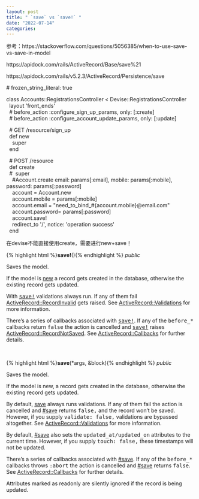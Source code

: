 ```yaml
---
layout: post
title: " `save` vs `save!` "
date: "2022-07-14"
categories: 
---
```

<p>参考：https://stackoverflow.com/questions/5056385/when-to-use-save-vs-save-in-model</p>
<p>https://apidock.com/rails/ActiveRecord/Base/save%21</p>
<p>https://apidock.com/rails/v5.2.3/ActiveRecord/Persistence/save</p>
<p># frozen_string_literal: true</p>
<p>class Accounts::RegistrationsController &lt; Devise::RegistrationsController<br />
&nbsp; layout &#39;front_ends&#39;<br />
&nbsp; # before_action :configure_sign_up_params, only: [:create]<br />
&nbsp; # before_action :configure_account_update_params, only: [:update]</p>
<p>&nbsp; # GET /resource/sign_up<br />
&nbsp; def new<br />
&nbsp;&nbsp;&nbsp; super<br />
&nbsp; end</p>
<p>&nbsp; # POST /resource<br />
&nbsp; def create<br />
&nbsp; #&nbsp; super<br />
&nbsp;&nbsp;&nbsp; #Account.create email: params[:email], mobile: params[:mobile], password: params[:password]<br />
&nbsp;&nbsp;&nbsp; account = Account.new<br />
&nbsp;&nbsp;&nbsp; account.mobile = params[:mobile]<br />
&nbsp;&nbsp;&nbsp; account.email = &quot;need_to_bind_#{account.mobile}@email.com&quot;<br />
&nbsp;&nbsp;&nbsp; account.password= params[:password]<br />
&nbsp;&nbsp;&nbsp; account.save!<br />
&nbsp;&nbsp;&nbsp; redirect_to &#39;/&#39;, notice: &#39;operation success&#39;<br />
&nbsp; end</p>
<p>在devise不能直接使用create，需要进行new+save！</p>
<p>{% highlight html %}<strong>save!</strong>(){% endhighlight %} <em>public</em></p>
<div class="description">
<p>Saves the model.</p>
<p>If the model is <a href="https://apidock.com/rails/ActiveRecord/Base/new/class">new</a> a record gets created in the database, otherwise the existing record gets updated.</p>
<p>With <tt><a href="https://apidock.com/rails/ActiveRecord/Base/save%21">save!</a></tt> validations always run. If any of them fail <a href="https://apidock.com/rails/ActiveRecord/RecordInvalid">ActiveRecord::RecordInvalid</a> gets raised. See <a href="https://apidock.com/rails/ActiveRecord/Validations">ActiveRecord::Validations</a> for more information.</p>
<p>There&rsquo;s a series of callbacks associated with <tt><a href="https://apidock.com/rails/ActiveRecord/Base/save%21">save!</a></tt>. If any of the <tt>before_*</tt> callbacks return <tt>false</tt> the action is cancelled and <tt><a href="https://apidock.com/rails/ActiveRecord/Base/save%21">save!</a></tt> raises <a href="https://apidock.com/rails/ActiveRecord/RecordNotSaved">ActiveRecord::RecordNotSaved</a>. See <a href="https://apidock.com/rails/ActiveRecord/Callbacks">ActiveRecord::Callbacks</a> for further details.</p>
<p>&nbsp;</p>
<p>{% highlight html %}<strong>save</strong>(*args, &amp;block){% endhighlight %} <em>public</em></p>
<div class="description">
<p>Saves the model.</p>
<p>If the model is new, a record gets created in the database, otherwise the existing record gets updated.</p>
<p>By default, <a href="https://apidock.com/rails/ActiveRecord/Persistence/save">save</a> always runs validations. If any of them fail the action is cancelled and <a href="https://apidock.com/rails/ActiveRecord/Persistence/save">#save</a> returns <tt>false,</tt> and the record won&rsquo;t be saved. However, if you supply <tt>validate: false,</tt> validations are bypassed altogether. See <a href="https://apidock.com/rails/ActiveRecord/Validations">ActiveRecord::Validations</a> for more information.</p>
<p>By default, <a href="https://apidock.com/rails/ActiveRecord/Persistence/save">#save</a> also sets the <tt>updated_at/updated_on</tt> attributes to the current time. However, if you supply <tt>touch: false,</tt> these timestamps will not be updated.</p>
<p>There&rsquo;s a series of callbacks associated with <a href="https://apidock.com/rails/ActiveRecord/Persistence/save">#save</a>. If any of the <tt>before_*</tt> callbacks throws <tt>:abort</tt> the action is cancelled and <a href="https://apidock.com/rails/ActiveRecord/Persistence/save">#save</a> returns <tt>false</tt>. See <a href="https://apidock.com/rails/ActiveRecord/Callbacks">ActiveRecord::Callbacks</a> for further details.</p>
<p>Attributes marked as readonly are silently ignored if the record is being updated.</p>
</div>
</div>

